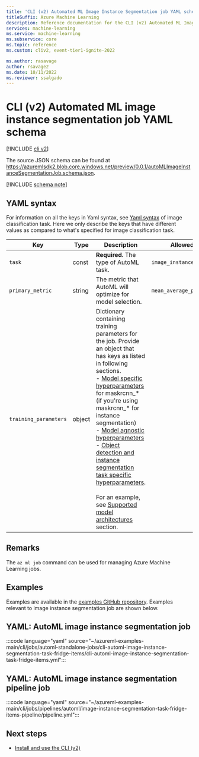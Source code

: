 ```yaml
---
title: 'CLI (v2) Automated ML Image Instance Segmentation job YAML schema'
titleSuffix: Azure Machine Learning
description: Reference documentation for the CLI (v2) Automated ML Image Instance Segmentation job YAML schema.
services: machine-learning
ms.service: machine-learning
ms.subservice: core
ms.topic: reference
ms.custom: cliv2, event-tier1-ignite-2022

ms.author: rasavage
author: rsavage2
ms.date: 10/11/2022
ms.reviewer: ssalgado
---
```


# CLI (v2) Automated ML image instance segmentation job YAML schema

[!INCLUDE [cli v2](includes/machine-learning-cli-v2.md)]

The source JSON schema can be found at https://azuremlsdk2.blob.core.windows.net/preview/0.0.1/autoMLImageInstanceSegmentationJob.schema.json.


[!INCLUDE [schema note](includes/machine-learning-preview-old-json-schema-note.md)]

## YAML syntax

For information on all the keys in Yaml syntax, see [Yaml syntax](./reference-automl-images-cli-classification.md#yaml-syntax) of image classification task. Here we only describe the keys that have different values as compared to what's specified for image classification task.

| Key | Type | Description | Allowed values | Default value |
| --- | ---- | ----------- | -------------- | ------------- |
| `task` | const | **Required.** The type of AutoML task. | `image_instance_segmentation` | `image_instance_segmentation` |
| `primary_metric` | string |  The metric that AutoML will optimize for model selection. |`mean_average_precision` | `mean_average_precision` |
| `training_parameters` | object | Dictionary containing training parameters for the job. Provide an object that has keys as listed in following sections. <br> - [Model specific hyperparameters](./reference-automl-images-hyperparameters.md#model-specific-hyperparameters) for maskrcnn_* (if you're using maskrcnn_* for instance segmentation) <br> - [Model agnostic hyperparameters](./reference-automl-images-hyperparameters.md#model-agnostic-hyperparameters) <br> - [Object detection and instance segmentation task specific hyperparameters](./reference-automl-images-hyperparameters.md#object-detection-and-instance-segmentation-task-specific-hyperparameters). <br> <br> For an example, see [Supported model architectures](./how-to-auto-train-image-models.md?tabs=cli#supported-model-architectures) section.| | |

## Remarks

The `az ml job` command can be used for managing Azure Machine Learning jobs.

## Examples

Examples are available in the [examples GitHub repository](https://github.com/Azure/azureml-examples/tree/main/cli/jobs). Examples relevant to image instance segmentation job are shown below.

## YAML: AutoML image instance segmentation job

:::code language="yaml" source="~/azureml-examples-main/cli/jobs/automl-standalone-jobs/cli-automl-image-instance-segmentation-task-fridge-items/cli-automl-image-instance-segmentation-task-fridge-items.yml":::

## YAML: AutoML image instance segmentation pipeline job

:::code language="yaml" source="~/azureml-examples-main/cli/jobs/pipelines/automl/image-instance-segmentation-task-fridge-items-pipeline/pipeline.yml":::

## Next steps

- [Install and use the CLI (v2)](how-to-configure-cli.md)
